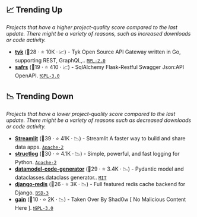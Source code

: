 ## 📈 Trending Up

_Projects that have a higher project-quality score compared to the last update. There might be a variety of reasons, such as increased downloads or code activity._

- <b><a href="https://github.com/TykTechnologies/tyk">tyk</a></b> (🥉28 ·  ⭐ 10K · 📈) - Tyk Open Source API Gateway written in Go, supporting REST, GraphQL,.. <code><a href="http://bit.ly/3postzC">MPL-2.0</a></code>
- <b><a href="https://github.com/thomaxxl/safrs">safrs</a></b> (🥉19 ·  ⭐ 410 · 📈) - SqlAlchemy Flask-Restful Swagger Json:API OpenAPI. <code><a href="http://bit.ly/2M0xdwT">❗️GPL-3.0</a></code> <code><img src="https://flask.palletsprojects.com/en/1.1.x/_static/flask-icon.png" style="display:inline;" width="13" height="13"></code> <code><img src="https://www.openapis.org/wp-content/uploads/sites/3/2016/11/favicon.png" style="display:inline;" width="13" height="13"></code>

## 📉 Trending Down

_Projects that have a lower project-quality score compared to the last update. There might be a variety of reasons such as decreased downloads or code activity._

- <b><a href="https://github.com/streamlit/streamlit">Streamlit</a></b> (🥇39 ·  ⭐ 41K · 📉) - Streamlit A faster way to build and share data apps. <code><a href="http://bit.ly/3nYMfla">Apache-2</a></code>
- <b><a href="https://github.com/hynek/structlog">structlog</a></b> (🥈30 ·  ⭐ 4.1K · 📉) - Simple, powerful, and fast logging for Python. <code><a href="http://bit.ly/3nYMfla">Apache-2</a></code>
- <b><a href="https://github.com/koxudaxi/datamodel-code-generator">datamodel-code-generator</a></b> (🥉29 ·  ⭐ 3.4K · 📉) - Pydantic model and dataclasses.dataclass generator.. <code><a href="http://bit.ly/34MBwT8">MIT</a></code> <code><img src="https://www.openapis.org/wp-content/uploads/sites/3/2016/11/favicon.png" style="display:inline;" width="13" height="13"></code>
- <b><a href="https://github.com/jazzband/django-redis">django-redis</a></b> (🥉26 ·  ⭐ 3K · 📉) - Full featured redis cache backend for Django. <code><a href="http://bit.ly/3aKzpTv">BSD-3</a></code> <code><img src="https://static.djangoproject.com/img/icon-touch.e4872c4da341.png" style="display:inline;" width="13" height="13"></code>
- <b><a href="https://github.com/gaojiuli/gain">gain</a></b> (🥉10 ·  ⭐ 2K · 📉) - Taken Over By Shad0w [ No Malicious Content Here ]. <code><a href="http://bit.ly/2M0xdwT">❗️GPL-3.0</a></code>

